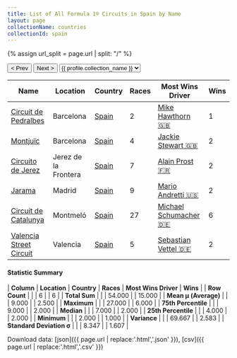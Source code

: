 ```yaml
---
title: List of All Formula 1® Circuits in Spain by Name
layout: page
collectionName: countries
collectionId: spain
---
```


{% assign url_split = page.url | split: "/" %}
<div id="collection-navigation">
<button onclick="selector.options[selector.selectedIndex-1].value && (window.location = selector.options[selector.selectedIndex-1].value);">&lt; Prev</button>
<button onclick="selector.options[selector.selectedIndex+1].value && (window.location = selector.options[selector.selectedIndex+1].value);">Next &gt;</button>
<select id="selector" onchange="this.options[this.selectedIndex].value && (window.location = this.options[this.selectedIndex].value);">
  {% for collectionId in site.data[page.collectionName].refs %}
    {% if collectionId == page.collectionId %}
      {% assign selected = "selected" %}
    {% else %}
      {% assign selected = "" %}
    {% endif %}
    {% assign profile = site.data[page.collectionName][collectionId].profile %}
    <option value="/f1/{{ page.collectionName }}/{{ collectionId }}/{{ url_split[4] }}" {{ selected }}>{{ profile.collection_name }}</option>
  {% endfor %}
</select>
</div>

| Name | Location | Country | Races | Most Wins Driver | Wins |
|--|--|--|--|--|--|
| [Circuit de Pedralbes](/f1/circuits/pedralbes) | Barcelona | [Spain](/f1/countries/spain) | 2 | [Mike Hawthorn 🇬🇧](/f1/drivers/hawthorn) | 1 |
| [Montjuïc](/f1/circuits/montjuic) | Barcelona | [Spain](/f1/countries/spain) | 4 | [Jackie Stewart 🇬🇧](/f1/drivers/stewart) | 2 |
| [Circuito de Jerez](/f1/circuits/jerez) | Jerez de la Frontera | [Spain](/f1/countries/spain) | 7 | [Alain Prost 🇫🇷](/f1/drivers/prost) | 2 |
| [Jarama](/f1/circuits/jarama) | Madrid | [Spain](/f1/countries/spain) | 9 | [Mario Andretti 🇺🇸](/f1/drivers/mario_andretti) | 2 |
| [Circuit de Catalunya](/f1/circuits/catalunya) | Montmeló | [Spain](/f1/countries/spain) | 27 | [Michael Schumacher 🇩🇪](/f1/drivers/michael_schumacher) | 6 |
| [Valencia Street Circuit](/f1/circuits/valencia) | Valencia | [Spain](/f1/countries/spain) | 5 | [Sebastian Vettel 🇩🇪](/f1/drivers/vettel) | 2 |

#### Statistic Summary

| **Column** | **Location** | **Country** | **Races** | **Most Wins Driver** | **Wins** |
| **Row Count** |  |  | 6 |  | 6 |
| **Total Sum** |  |  | 54.000 |  | 15.000 |
| **Mean μ (Average)** |  |  | 9.000 |  | 2.500 |
| **Maximum** |  |  | 27.000 |  | 6.000 |
| **75th Percentile** |  |  | 9.000 |  | 2.000 |
| **Median** |  |  | 7.000 |  | 2.000 |
| **25th Percentile** |  |  | 4.000 |  | 2.000 |
| **Minimum** |  |  | 2.000 |  | 1.000 |
| **Variance** |  |  | 69.667 |  | 2.583 |
| **Standard Deviation σ** |  |  | 8.347 |  | 1.607 |

Download data: [json]({{ page.url | replace:'.html','.json' }}), [csv]({{ page.url | replace:'.html','.csv' }})
